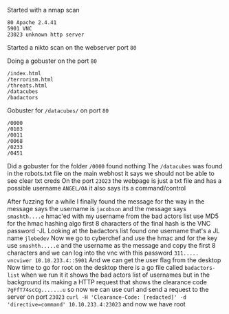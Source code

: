 Started with a nmap scan
```
80 Apache 2.4.41
5901 VNC
23023 unknown http server 
```
Started a nikto scan on the webserver port `80` 

Doing a gobuster on the port `80` 
```
/index.html
/terrorism.html
/threats.html
/datacubes
/badactors
```
Gobuster for `/datacubes/` on port `80` 
```
/0000
/0103
/0011
/0068
/0233
/0451
```
Did a gobuster for the folder `/0000` found nothing
The `/datacubes` was found in the robots.txt file on the main webhost it says we should not be able to see clear txt creds
On the port `23023` the webpage is just a txt file and has a possible username `ANGEL/OA` it also says its a command/control 

After fuzzing for a while I finally found the message for the way in the message says the username is `jacobson` and the message says `smashth....e` hmac'ed with my username from the bad actors list use MD5 for the hmac hashing algo first 8 characters of the final hash is the VNC password -JL 
Looking at the badactors list found one username that's a JL name `jlebedev` 
Now we go to cyberchef and use the hmac and for the key use `smashth.....e` and the username as the message and copy the first 8 characters and we can log into the vnc with this password 
`311.....`
`vncviwer 10.10.233.4::5901` 
And we can get the user flag from the desktop
Now time to go for root on the desktop there is a go file called `badactors-list` when we run it it shows the bad actors list of usernames but in the background its making a HTTP request that shows the clearance code `7gFfT74scCg.......u` so now we can use curl and send a request to the server on port `23023` 
`curl -H 'Clearance-Code: [redacted]' -d 'directive=command' 10.10.233.4:23023` 
and now we have root
